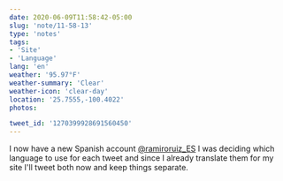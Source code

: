 ```yaml
---
date: 2020-06-09T11:58:42-05:00
slug: 'note/11-58-13'
type: 'notes'
tags:
- 'Site'
- 'Language'
lang: 'en'
weather: '95.97°F'
weather-summary: 'Clear'
weather-icon: 'clear-day'
location: '25.7555,-100.4022'
photos:

tweet_id: '1270399928691560450'
---
```

I now have a new Spanish account [@ramiroruiz_ES](https://twitter.com/@ramiroruiz_ES) I was deciding which language to use for each tweet and since I already translate them for my site I'll tweet both now and keep things separate.  